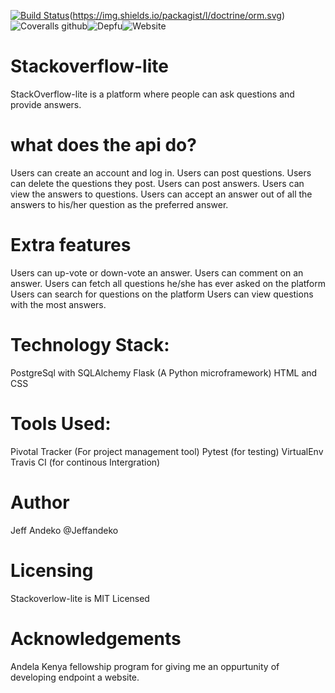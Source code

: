 [![Build Status](https://travis-ci.org/jeffandeko/Stackoverflow-lite.svg?branch=develop)](https://travis-ci.org/jeffandeko/Stackoverflow-lite)(https://img.shields.io/packagist/l/doctrine/orm.svg)![Coveralls github](https://img.shields.io/coveralls/github/jekyll/jekyll.svg)![Depfu](https://img.shields.io/depfu/depfu/example-ruby.svg)![Website](https://img.shields.io/website-up-down-green-red/http/shields.io.svg?label=my-website&style=social)


# Stackoverflow-lite
StackOverflow-lite is a platform where people can ask questions and provide answers.
# what does the api do?
Users can create an account and log in. 
Users can post questions. Users can delete the questions they post. 
Users can post answers. Users can view the answers to questions. 
Users can accept an answer out of all the answers to his/her question as the preferred answer.

# Extra features
Users can up-vote or down-vote an answer.
Users can comment on an answer.
Users can fetch all questions 
he/she has ever asked on the platform Users can search for questions on the platform Users can view questions with the most answers.

# Technology Stack:
PostgreSql with SQLAlchemy Flask (A Python microframework) HTML and CSS

# Tools Used:
Pivotal Tracker (For project management tool) Pytest (for testing) VirtualEnv Travis CI (for continous Intergration)

# Author
Jeff Andeko @Jeffandeko

# Licensing
Stackoverlow-lite is MIT Licensed

# Acknowledgements
Andela Kenya fellowship program for giving me an oppurtunity of developing endpoint a website.

